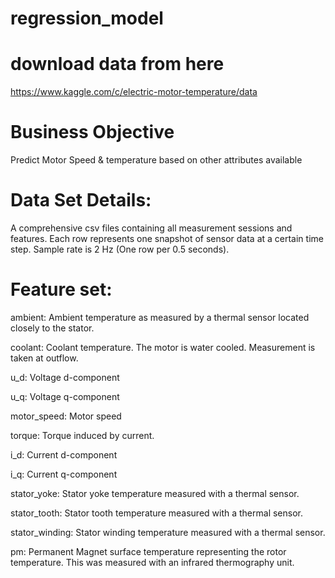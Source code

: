 # regression_model

# download data from here

https://www.kaggle.com/c/electric-motor-temperature/data


# Business Objective

Predict Motor Speed & temperature based on other attributes available

# Data Set Details:

A comprehensive csv files containing all measurement sessions and features. 
Each row represents one snapshot of sensor data at a certain time step. 
Sample rate is 2 Hz (One row per 0.5 seconds). 

# Feature set:

ambient: Ambient temperature as measured by a thermal sensor located closely to the stator.

coolant: Coolant temperature. The motor is water cooled. Measurement is taken at outflow.

u_d: Voltage d-component

u_q: Voltage q-component 

motor_speed: Motor speed

torque: Torque induced by current.

i_d: Current d-component

i_q: Current q-component

stator_yoke: Stator yoke temperature measured with a thermal sensor.

stator_tooth: Stator tooth temperature measured with a thermal sensor.

stator_winding: Stator winding temperature measured with a thermal sensor.

pm: Permanent Magnet surface temperature representing the rotor temperature. This was measured with an infrared thermography unit.
